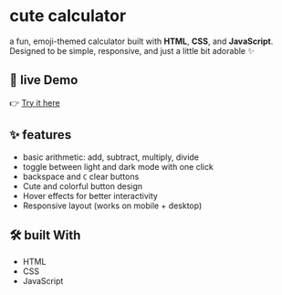 #  cute calculator

a fun, emoji-themed calculator built with **HTML**, **CSS**, and **JavaScript**.  
Designed to be simple, responsive, and just a little bit adorable ✨

## 🚀 live Demo

👉 [Try it here](https://bokanigumbo.github.io/Calculator-App/)

## ✨ features

- basic arithmetic: add, subtract, multiply, divide
- toggle between light and dark mode with one click
- backspace and `C` clear buttons
- Cute and colorful button design
- Hover effects for better interactivity
- Responsive layout (works on mobile + desktop)

## 🛠 built With

- HTML  
- CSS  
- JavaScript
